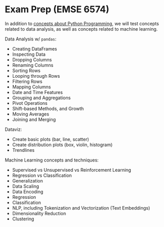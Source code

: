 # Exam Prep (EMSE 6574)

In addition to [concepts about Python Programming](/exam/README.md), we will test concepts related to data analysis, as well as concepts related to machine learning.

Data Analysis w/ `pandas`:

  + Creating DataFrames
  + Inspecting Data
  + Dropping Columns
  + Renaming Columns
  + Sorting Rows
  + Looping through Rows
  + Filtering Rows
  + Mapping Columns
  + Date and Time Features
  + Grouping and Aggregations
  + Pivot Operations
  + Shift-based Methods, and Growth
  + Moving Averages
  + Joining and Merging

Dataviz:

  + Create basic plots (bar, line, scatter)
  + Create distribution plots (box, violin, histogram)
  + Trendlines 

Machine Learning concepts and techniques:

  + Supervised vs Unsupervised vs Reinforcement Learning
  + Regression vs Classification
  + Generalization
  + Data Scaling
  + Data Encoding
  + Regression
  + Classification
  + NLP, including Tokenization and Vectorization (Text Embeddings)
  + Dimensionality Reduction
  + Clustering

